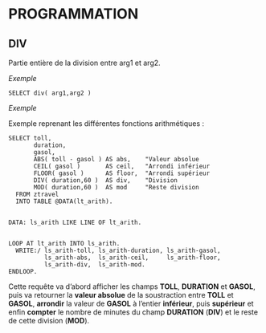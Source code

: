 # **PROGRAMMATION**

## **DIV**

Partie entière de la division entre arg1 et arg2.

_Exemple_

```ABAP
SELECT div( arg1,arg2 )
```

_Exemple_

Exemple reprenant les différentes fonctions arithmétiques :

```ABAP
SELECT toll,
       duration,
       gasol,
       ABS( toll - gasol ) AS abs,    "Valeur absolue
       CEIL( gasol )       AS ceil,   "Arrondi inférieur
       FLOOR( gasol )      AS floor,  "Arrondi supérieur
       DIV( duration,60 )  AS div,    "Division
       MOD( duration,60 )  AS mod     "Reste division
  FROM ztravel
  INTO TABLE @DATA(lt_arith).


DATA: ls_arith LIKE LINE OF lt_arith.


LOOP AT lt_arith INTO ls_arith.
  WRITE:/ ls_arith-toll, ls_arith-duration, ls_arith-gasol,
          ls_arith-abs,  ls_arith-ceil,     ls_arith-floor,
          ls_arith-div,  ls_arith-mod.
ENDLOOP.
```

Cette requête va d’abord afficher les champs **TOLL**, **DURATION** et **GASOL**, puis va retourner la **valeur absolue** de la soustraction entre **TOLL** et **GASOL**, **arrondir** la valeur de **GASOL** à l’entier **inférieur**, puis **supérieur** et enfin **compter** le nombre de minutes du champ **DURATION** (**DIV**) et le reste de cette division (**MOD**).
